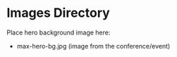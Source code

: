 # Images Directory

Place hero background image here:
- max-hero-bg.jpg (image from the conference/event)